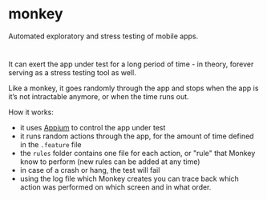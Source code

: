 # monkey
Automated exploratory and stress testing of mobile apps.

#
It can exert the app under test for a long period of time - in theory, forever  serving as a stress testing tool as well. 

Like a monkey, it goes randomly through the app and stops when the app is it’s not intractable anymore, or when the time runs out.


How it works:
- it uses [Appium](http://appium.io) to control the app under test
- it runs random actions through the app, for the amount of time defined in the `.feature` file
- the `rules` folder contains one file for each action, or "rule" that Monkey know to perform (new rules can be added at any time)
- in case of a crash or hang, the test will fail
- using the log file which Monkey creates you can trace back which action was performed on which screen and in what order.
